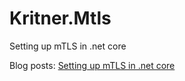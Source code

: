 # Kritner.Mtls
Setting up mTLS in .net core

Blog posts:
[Setting up mTLS in .net core](https://blog.kritner.com/2020/07/15/setting-up-mtls-and-kestrel/)
